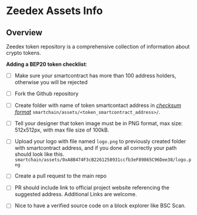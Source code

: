 # Zeedex Assets Info


## Overview
Zeedex token repository is a comprehensive collection of information about crypto tokens.


**Adding a BEP20 token checklist**:
- [ ] Make sure your smartcontract has more than 100 address holders, otherwise you will be rejected
- [ ] Fork the Github repository
- [ ] Create folder with name of token smartcontact address in [_checksum format_](https://piyolab.github.io/sushiether/RunScrapboxCode/?web3=1.0.0-beta.33&code=https://scrapbox.io/api/code/sushiether/web3.js_-_Ethereum_%E3%81%AE%E3%82%A2%E3%83%89%E3%83%AC%E3%82%B9%E3%82%92%E3%83%81%E3%82%A7%E3%83%83%E3%82%AF%E3%82%B5%E3%83%A0%E4%BB%98%E3%81%8D%E3%82%A2%E3%83%89%E3%83%AC%E3%82%B9%E3%81%AB%E5%A4%89%E6%8F%9B%E3%81%99%E3%82%8B/demo.js) `smartchain/assets/<token_smartcontract_address>/`.
- [ ] Tell your designer that token image must be in PNG format, max size: 512x512px, with max file size of 100kB.
- [ ] Upload your logo with file named `logo.png` to previously created folder with smartcontract address, and if you done all correctly your path should look like this. `smartchain/assets/0xA8B474F3cB2261258931ccfb3eF89865C96Dee38/logo.png`
- [ ] Create a pull request to the main repo
- [ ] PR should include link to official project website referencing the suggested address. Additional Links are welcome.
- [ ] Nice to have a verified source code on a block explorer like BSC Scan.

